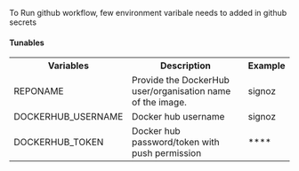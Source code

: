To Run github workflow, few environment varibale needs to added in github secrets

####  Tunables

<table>
  <tr>
    <th> Variables </th>
    <th> Description </th>
    <th> Example </th>
  </tr>
  <tr>
    <td> REPONAME </td>
    <td> Provide the DockerHub user/organisation name of the image. </td>
    <td> signoz</td>
  </tr>
  <tr>
    <td> DOCKERHUB_USERNAME </td>
    <td> Docker hub username </td>
    <td> signoz</td>
  </tr>
  <tr>
    <td> DOCKERHUB_TOKEN </td>
    <td> Docker hub password/token with push permission </td>
    <td> **** </td>
  </tr>
